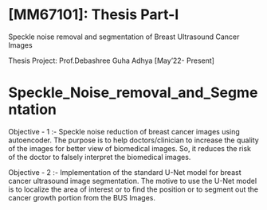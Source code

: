 # [MM67101]: Thesis Part-I

Speckle noise removal and segmentation of Breast Ultrasound Cancer Images 

Thesis Project: Prof.Debashree Guha Adhya [May’22- Present]


# Speckle_Noise_removal_and_Segmentation

Objective - 1 :- Speckle noise reduction of breast cancer images using autoencoder. The purpose is to help doctors/clinician to increase the quality of the images for better view of biomedical images. So, it reduces the risk of the doctor to falsely interpret the biomedical images.

Objective - 2 :- Implementation of the standard U-Net model for breast cancer ultrasound image segmentation. The motive to use the U-Net model is to localize the area of interest or to find the position or to segment out the cancer growth portion from the BUS Images.
